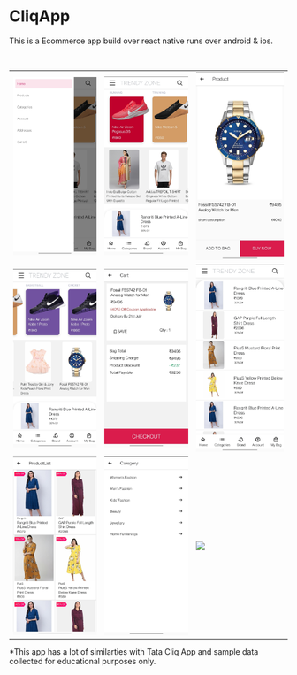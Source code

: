 # CliqApp
This is a Ecommerce app build over react native runs over android &amp; ios.

<br/>
<table>
  <tr>
    <td>
      <img src="/images/3.jpg" width=300>
    </td>
    <td>
      <img src="/images/1.jpg" width=300>
    </td>
    <td>
      <img src="/images/4.jpg" width=300>
    </td>
  </tr>
  <tr>
    <td>
      <img src="/images/2.jpg" width=300>
    </td>
    <td>
      <img src="/images/5.jpg" width=300>
    </td>
    <td>
      <img src="/images/6.jpg" width=300>
    </td>
    </tr>
    <tr>
    <td>
      <img src="/images/8.jpg" width=300>
    </td>
      <td>
      <img src="/images/7.jpg" width=300>
    </td>
    <td>
      <img src="/images/9.jpg" width=300>
    </td>
  </tr>
</table>


*This app has a lot of similarties with Tata Cliq App and sample data collected for educational purposes only.
